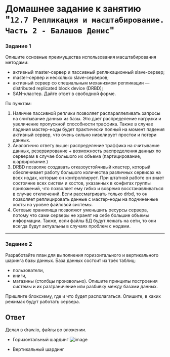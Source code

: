 # Домашнее задание к занятию "`12.7 Репликация и масштабирование. Часть 2 - Балашов Денис`"
   
### Задание 1
Опишите основные преимущества использования масштабирования методами:

- активный master-сервер и пассивный репликационный slave-сервер;
- master-сервер и несколько slave-серверов;
- активный сервер со специальным механизмом репликации — distributed replicated block device (DRBD);
- SAN-кластер.
Дайте ответ в свободной форме.

По пунктам: 
1. Наличие пассивной реплики позволяет распараллеливать запросы на считывание данных из базы. Это дает распределение нагрузки и увеличение пропускной способности траффика. Также в случае падения мастер-ноды будет практически полный на момент падения активный сервер, что очень сильно нивелирует простои и потери данных.
2. Аналогично ответу выше: распределение траффика на считывание данных, резервирование + возможность распределения данных по серверам в случае большого их объема (партицирование, шардирование.)
3. DRBD позволяе создавать отказоустойчивый кластер, который обеспечивает работу большого количества различных сервисах на всех нодах, которые он контроллирует. При штатной работе он знает состояние всех систем и хостов, указанных в конфигах группы приложений, что позволяет ему гибко и вовремя восстанавливаться в случае отключений. Если рассматривать только drbd, то он позволяет реплицировать данные с мастер-ноды на подчиненные хосты на уровне файловой системы.
4. Сетевые хранилища позволяют уменьшить ресурсы сервера, потому что сами серверы не хранят на себе большие объемы информации. Также, если файлы БД будут лежать на сети, то они всегда будут актуальны в случаях проблем с нодами.

---

### Задание 2
Разработайте план для выполнения горизонтального и вертикального шаринга базы данных. База данных состоит из трёх таблиц:

- пользователи,
- книги,
- магазины (столбцы произвольно).
Опишите принципы построения системы и их разграничение или разбивку между базами данных.

Пришлите блоксхему, где и что будет располагаться. Опишите, в каких режимах будут работать сервера.

## Ответ

Делал в draw.io, файлы во вложении.

- Горизонтальный шардинг
![image](https://user-images.githubusercontent.com/117297288/221371981-a7ecc629-734e-4672-aab0-b883c0d2ebda.png)

- Вертикальный шардинг
